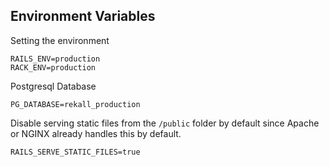 ## Environment Variables

Setting the environment
```
RAILS_ENV=production
RACK_ENV=production
```


Postgresql Database
```
PG_DATABASE=rekall_production
```


Disable serving static files from the `/public` folder by default since
Apache or NGINX already handles this by default.
```
RAILS_SERVE_STATIC_FILES=true
```
